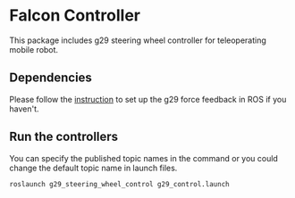 # Falcon Controller
This package includes g29 steering wheel controller for teleoperating mobile robot.

## Dependencies

Please follow the [instruction](../ros-g29-force-feedback/README.md) to set up the g29 force feedback in ROS if you haven't.

## Run the controllers

You can specify the published topic names in the command or you could change the default topic name in launch files.

`roslaunch g29_steering_wheel_control g29_control.launch  ` 

